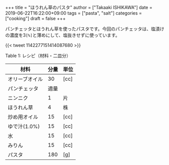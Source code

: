 +++
title = "ほうれん草のパスタ"
author = ["Takaaki ISHIKAWA"]
date = 2019-06-22T16:22:00+09:00
tags = ["pasta", "salt"]
categories = ["cooking"]
draft = false
+++

パンチェッタとほうれん草を使ったパスタです。今回のパンチェッタは、塩漬けの濃度を3<code>[%]</code>と薄めにして、塩抜きせずに使っています。

{{< tweet 1142277151414087680 >}}

<div class="table-caption">
  <span class="table-number">Table 1</span>:
  レシピ（材料・二皿分）
</div>

| 材料      | 分量 | 単位 |
|---------|----|----|
| オリーブオイル | 30  | [cc] |
| パンチェッタ | 適量 |      |
| ニンニク  | 1   | 片   |
| ほうれん草 | 4   | 株   |
| 炒め用オイル | 15  | [cc] |
| ゆで汁(1.0%) | 15  | [cc] |
| 水        | 15  | [cc] |
| みりん    | 15  | [cc] |
| パスタ    | 180 | [g]  |
